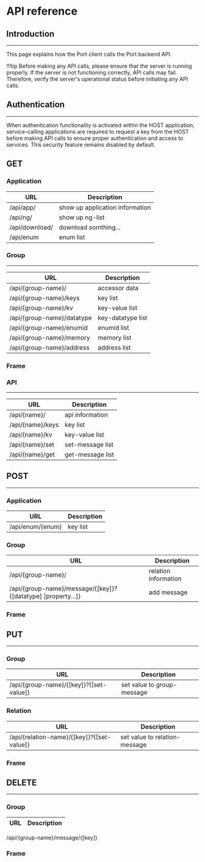 
# API reference

## Introduction
____

This page explains how the Port client calls the Port backend API.

!!!tip
    Before making any API calls, please ensure that the server is running properly. 
    If the server is not functioning correctly, API calls may fail. 
    Therefore, verify the server's operational status before initiating any API calls.

## Authentication
____
When authentication functionality is activated within the HOST application, service-calling applications are required to request a key from the HOST before making 
API calls to ensure proper authentication and access to services. This security feature remains disabled by default.

## GET

### Application
URL | Description 
------|--------
/api/app/ |  show up application information 
/api/ng/ | show up ng-list  
/api/download/ | download somthing...  
/api/enum | enum list   


### Group
____
URL | Description 
------|--------
/api/{group-name}/ | accessor data  
/api/{group-name}/keys | key list  
/api/{group-name}/kv | key-value list  
/api/{group-name}/datatype | key-datatype list  
/api/{group-name}/enumid | enumid list  
/api/{group-name}/memory | memory list 
/api/{group-name}/address | address list 


### Frame 

### API
____
URL | Description 
------|--------
/api/{name}/ | api information 
/api/{name}/keys | key list  
/api/{name}/kv | key-value list  
/api/{name}/set | set-message list  
/api/{name}/get | get-message list   



## POST
____
### Application
URL | Description 
------|--------
/api/enum/{enum} | key list  

### Group
URL | Description 
------|--------
/api/{group-name}/ | relation information 
/api/{group-name}/message/{[key]}?{[datatype] [property...]} | add message  


### Frame 
 

## PUT
___

### Group 
URL | Description 
------|--------
/api/{group-name}/{[key]}?{[set-value]} | set value to group-message 

### Relation
URL | Description 
------|--------
/api/{relation-name}/{[key]}?{[set-value]}  | set value to relation-message


### Frame 

## DELETE
___

### Group 
URL | Description 
------|--------
/api/{group-name}/message/{[key]}


### Frame 